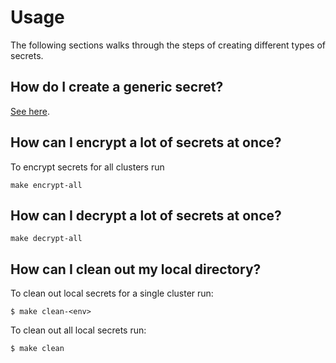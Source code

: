 # Usage

The following sections walks through the steps of creating different types of secrets.

## How do I create a generic secret?

[See here](generic-secret-creation.md).

## How can I encrypt a lot of secrets at once?

To encrypt secrets for all clusters run

```
make encrypt-all
```

## How can I decrypt a lot of secrets at once?

```
make decrypt-all
```

## How can I clean out my local directory?

To clean out local secrets for a single cluster run:

```
$ make clean-<env>
```

To clean out all local secrets run:

```
$ make clean
```
